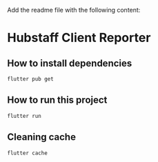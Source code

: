 Add the readme file with the following content:

# Hubstaff Client Reporter

## How to install dependencies

```
flutter pub get
```

## How to run this project

```
flutter run
```

## Cleaning cache

```
flutter cache
```
